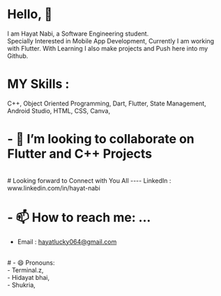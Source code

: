 # Hello,  👋

 I am Hayat Nabi, a Software Engineering student. 
<br>
Specially Interested in Mobile App Development, Currently I am working with Flutter.
With Learning I also make projects and Push here into my Github.
<br>
# MY Skills :
 C++, Object Oriented Programming, Dart, Flutter, State Management, Android Studio, HTML, CSS, Canva, 
<br>
 # - 👯 I’m looking to collaborate on Flutter and C++ Projects
<br>
# Looking forward to Connect with You All 
---- LinkedIn : www.linkedin.com/in/hayat-nabi

# - 📫 How to reach me: ...
  - Email    : hayatlucky064@gmail.com
<br>
# - 😄 Pronouns: <br>
- Terminal.z,<br>
- Hidayat bhai,<br>
- Shukria, 

